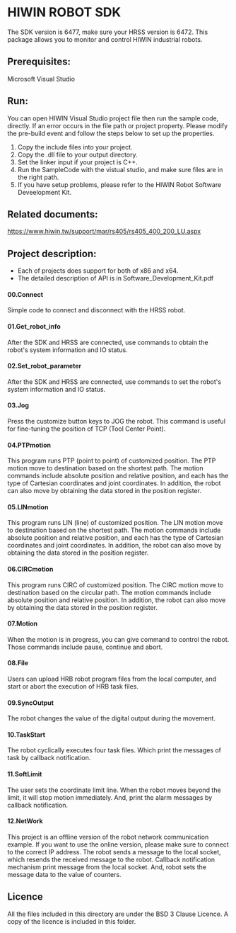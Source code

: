 
# HIWIN ROBOT SDK
The SDK version is 6477, make sure your HRSS version is 6472.
This package allows you to monitor and control HIWIN industrial robots.

## Prerequisites:

Microsoft Visual Studio

## Run:

You can open HIWIN Visual Studio project file then run the sample code, directly.
If an error occurs in the file path or project property.
Please modify the pre-build event and follow the steps below to set up the properties.

1. Copy the include files into your project.
2. Copy the .dll file to your output directory.
3. Set the linker input if your project is C++.
4. Run the SampleCode with the vistual studio, and make sure files are in the right path.
5. If you have setup problems, please refer to the HIWIN Robot Software Deveelopment Kit.

## Related documents:

https://www.hiwin.tw/support/mar/rs405/rs405_400_200_LU.aspx

## Project description:

* Each of projects does support for both of x86 and x64.
* The detailed description of API is in Software_Development_Kit.pdf

#### 00.Connect
Simple code to connect and disconnect with the HRSS robot.

#### 01.Get_robot_info
After the SDK and HRSS are connected, use commands to obtain the robot's system information and IO status.

#### 02.Set_robot_parameter
After the SDK and HRSS are connected, use commands to set the robot's system information and IO status.

#### 03.Jog
Press the customize button keys to JOG the robot.
This command is useful for fine-tuning the position of TCP (Tool Center Point).

#### 04.PTPmotion
This program runs PTP (point to point) of customized position. 
The PTP motion move to destination based on the shortest path.
The motion commands include absolute position and relative position, and each has the type of Cartesian coordinates and joint coordinates.
In addition, the robot can also move by obtaining the data stored in the position register.

#### 05.LINmotion
This program runs LIN (line) of customized position. 
The LIN motion move to destination based on the shortest path.
The motion commands include absolute position and relative position, and each has the type of Cartesian coordinates and joint coordinates.
In addition, the robot can also move by obtaining the data stored in the position register.

#### 06.CIRCmotion
This program runs CIRC of customized position. 
The CIRC motion move to destination based on the circular path.
The motion commands include absolute position and relative position.
In addition, the robot can also move by obtaining the data stored in the position register.

#### 07.Motion
When the motion is in progress, you can give command to control the robot. 
Those commands include pause, continue and abort.

#### 08.File
Users can upload HRB robot program files from the local computer, and start or abort the execution of HRB task files.

#### 09.SyncOutput 
The robot changes the value of the digital output during the movement.

#### 10.TaskStart
The robot cyclically executes four task files. 
Which print the messages of task by callback notification.

#### 11.SoftLimit
The user sets the coordinate limit line.
When the robot moves beyond the limit, it will stop motion immediately. 
And, print the alarm messages by callback notification.

#### 12.NetWork
This project is an offline version of the robot network communication example. 
If you want to use the online version, please make sure to connect to the correct IP address.
The robot sends a message to the local socket, which resends the received message to the robot.
Callback notification mechanism print message from the local socket.
And, robot sets the message data to the value of counters.

## Licence

All the files included in this directory are under the BSD 3 Clause Licence. A copy of the licence is included in this folder.
